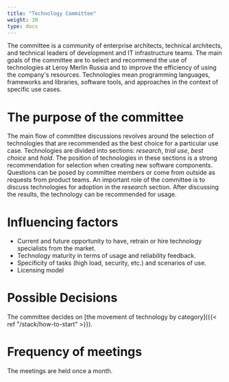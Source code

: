 ```yaml
---
title: "Technology Committee"
weight: 30
type: docs
---
```


The committee is a community of enterprise architects, technical architects, and technical leaders of development and IT infrastructure teams. The main goals of the committee are to select and recommend the use of technologies at Leroy Merlin Russia and to improve the efficiency of using the company's resources. Technologies mean programming languages, frameworks and libraries, software tools, and approaches in the context of specific use cases.

# The purpose of the committee
The main flow of committee discussions revolves around the selection of technologies that are recommended as the best choice for a particular use case. Technologies are divided into sections: *research*, *trial use*, *best choice* and *hold*. The position of technologies in these sections is a strong recommendation for selection when creating new software components. Questions can be posed by committee members or come from outside as requests from product teams. An important role of the committee is to discuss technologies for adoption in the *research* section. After discussing the results, the technology can be recommended for usage.

# Influencing factors
* Current and future opportunity to have, retrain or hire technology specialists from the market.
* Technology maturity in terms of usage and reliability feedback.
* Specificity of tasks (high load, security, etc.) and scenarios of use.
* Licensing model

# Possible Decisions
The committee decides on [the movement of technology by category]({{< ref "/stack/how-to-start" >}}).

# Frequency of meetings
The meetings are held once a month.
